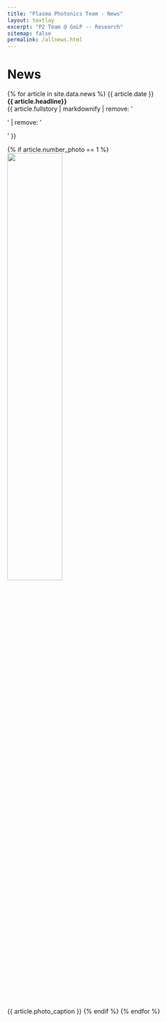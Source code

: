```yaml
---
title: "Plasma Photonics Team - News"
layout: textlay
excerpt: "P2 Team @ GoLP -- Research"
sitemap: false
permalink: /allnews.html
---
```


# News

{% for article in site.data.news %}
{{ article.date }} <br> <strong> {{ article.headline}} </strong> <br> {{ article.fullstory | markdownify | remove: '<p>' | remove: '</p>' }}

{% if article.number_photo == 1 %}
     <img src="{{ site.url }}{{ site.baseurl }}/images/newspic/{{ article.photo }}" class="img-responsive" width="50%" style="display: block; margin: 0;" />
     {{ article.photo_caption }}
{% endif %}
{% endfor %}


